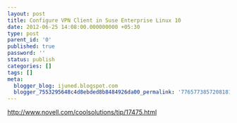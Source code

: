 ```yaml
---
layout: post
title: Configure VPN Client in Suse Enterprise Linux 10
date: 2012-06-25 14:08:00.000000000 +05:30
type: post
parent_id: '0'
published: true
password: ''
status: publish
categories: []
tags: []
meta:
  blogger_blog: ijuned.blogspot.com
  blogger_7553295648c4d8ebded8b8484926da00_permalink: '7765773857208181127'
---
```

<div dir="ltr" style="text-align:left;"><a href="http://www.novell.com/coolsolutions/tip/17475.html">http://www.novell.com/coolsolutions/tip/17475.html</a></div>
